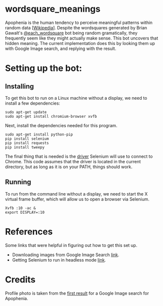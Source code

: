# wordsquare_meanings

Apophenia is the human tendency to perceive meaningful patterns within random data [[Wikipedia](https://en.wikipedia.org/wiki/Apophenia)]. Despite the wordsquares generated by Brian Gawalt's [@each_wordsquare](https://twitter.com/each_wordsquare) bot being random gramatically, they frequently seem like they might actually make sense. This bot uncovers that hidden meaning. The current implementation does this by looking them up with Google Image search, and replying with the result.

# Setting up the bot:

## Installing

To get this bot to run on a Linux machine without a display, we need to install a few dependencies:

```
sudo apt-get update
sudo apt-get install chromium-browser xvfb
```

Next, install the dependencies needed for this program.

```
sudo apt-get install python-pip
pip install selenium
pip install requests
pip install tweepy
```

The final thing that is needed is the [driver](https://sites.google.com/a/chromium.org/chromedriver/) Selenium will use to connect to Chrome. This code assumes that the driver is located in the current directory, but as long as it is on your PATH, things should work.

## Running

To run from the command line without a display, we need to start the X virtual frame buffer, which will allow us to open a browser via Selenium.

```
Xvfb :10 -ac &
export DISPLAY=:10
```

# References

Some links that were helpful in figuring out how to get this set up.

* Downloading images from Google Image Search [link](https://github.com/atif93/google_image_downloader).
* Getting Selenium to run in headless mode [link](https://medium.com/@griggheo/running-selenium-webdriver-tests-using-firefox-headless-mode-on-ubuntu-d32500bb6af2).

# Credits



Profile photo is taken from the [first result](https://www.psychologytoday.com/blog/reality-play/201207/being-amused-apophenia) for a Google Image search for Apophenia.

